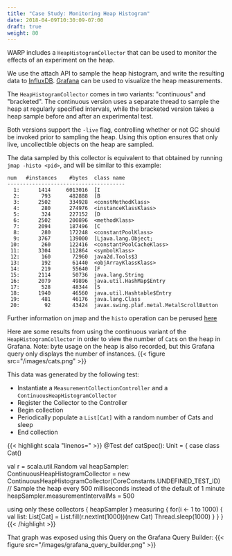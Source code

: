 ```yaml
---
title: "Case Study: Monitoring Heap Histogram"
date: 2018-04-09T10:30:09-07:00
draft: true
weight: 80
---
```


WARP includes a `HeapHistogramCollector` that can be used to monitor the effects of an experiment on the heap.

We use the attach API to sample the heap histogram, and write the resulting data to [InfluxDB](https://www.influxdata.com/).
[Grafana](https://grafana.com/) can be used to visualize the heap measurements.

The `HeapHistogramCollector` comes in two variants: "continuous" and "bracketed". The continuous
version uses a separate thread to sample the heap at regularly specified intervals, while
the bracketed version takes a heap sample before and after an experimental test.

Both versions support the `-live` flag, controlling whether or not GC should be invoked prior to sampling the heap.
Using this option ensures that only live, uncollectible objects on the heap are sampled.

The data sampled by this collector is equivalent to that obtained by running `jmap -histo <pid>`, and 
will be similar to this example:
```
num   #instances    #bytes  class name
--------------------------------------
  1:      1414     6013016  [I
  2:       793      482888  [B
  3:      2502      334928  <constMethodKlass>
  4:       280      274976  <instanceKlassKlass>
  5:       324      227152  [D
  6:      2502      200896  <methodKlass>
  7:      2094      187496  [C
  8:       280      172248  <constantPoolKlass>
  9:      3767      139000  [Ljava.lang.Object;
 10:       260      122416  <constantPoolCacheKlass>
 11:      3304      112864  <symbolKlass>
 12:       160       72960  java2d.Tools$3
 13:       192       61440  <objArrayKlassKlass>
 14:       219       55640  [F
 15:      2114       50736  java.lang.String
 16:      2079       49896  java.util.HashMap$Entry
 17:       528       48344  [S
 18:      1940       46560  java.util.Hashtable$Entry
 19:       481       46176  java.lang.Class
 20:        92       43424  javax.swing.plaf.metal.MetalScrollButton
```

Further information on jmap and the `histo` operation can be perused [here](https://docs.oracle.com/javase/8/docs/technotes/guides/troubleshoot/tooldescr014.html)

Here are some results from using the continuous variant of the `HeapHistogramCollector` in order to view the number of `Cat`s on the heap in Grafana. Note: byte usage on the heap is also recorded, but this Grafana query only displays the number of instances.
{{< figure src="/images/cats.png" >}}

This data was generated by the following test:

- Instantiate a `MeasurementCollectionController` and a `ContinuousHeapHistogramCollector`
- Register the Collector to the Controller
- Begin collection
- Periodically populate a `List[Cat]` with a random number of Cats and sleep
- End collection

{{< highlight scala "linenos=" >}}
@Test
def catSpec(): Unit = {
  case class Cat()

  val r = scala.util.Random
  val heapSampler: ContinuousHeapHistogramCollector = new ContinuousHeapHistogramCollector(CoreConstants.UNDEFINED_TEST_ID)
  // Sample the heap every 500 milliseconds instead of the default of 1 minute
  heapSampler.measurementIntervalMs = 500

  using only these collectors {
    heapSampler
  } measuring {
    for(i <- 1 to 1000) {
      val list: List[Cat] = List.fill(r.nextInt(1000))(new Cat)
      Thread.sleep(1000)
    }
  }
}
{{< /highlight >}}

That graph was exposed using this Query on the Grafana Query Builder:
{{< figure src="/images/grafana_query_builder.png" >}}
